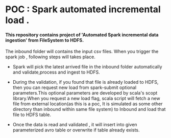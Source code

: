 # POC : Spark automated incremental load . 

#### This repository contains project of  'Automated Spark incremental data ingestion' from FileSystem to HDFS.

The inbound folder will contains the input csv files. When you trigger the spark job , following steps will takes place.
  
 *  Spark will pick the latest arrived file in the inbound folder automatically and  validate,process and ingest to HDFS.
  
  
 *  During the validation, if you found that file is already loaded to HDFS, then you can request new load from spark-submit optional parameters.This optional parameters are developed by scala's scopt library.When you request a new load flag, scala script will fetch a new file from external location(as this is a poc, It is simulated as some other directory than inbound within same file system) to Inbound and load that file to HDFS table.
  
  
 *  Once the data is read and validated , it will insert into given parameterized avro table or overwrite if table already exists.
